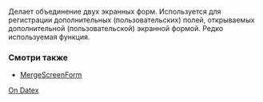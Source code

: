 Делает объединение двух экранных форм. Используется для регистрации дополнительных (пользовательских) полей, открываемых дополнительной (пользовательской) экранной формой. Редко используемая функция.

### Смотри также
- [MergeScreenForm](http://docs.datex.ru/article.htm?id=5665465792879477141)

[On Datex](http://docs.datex.ru/article.htm?id=5665465792879477140)